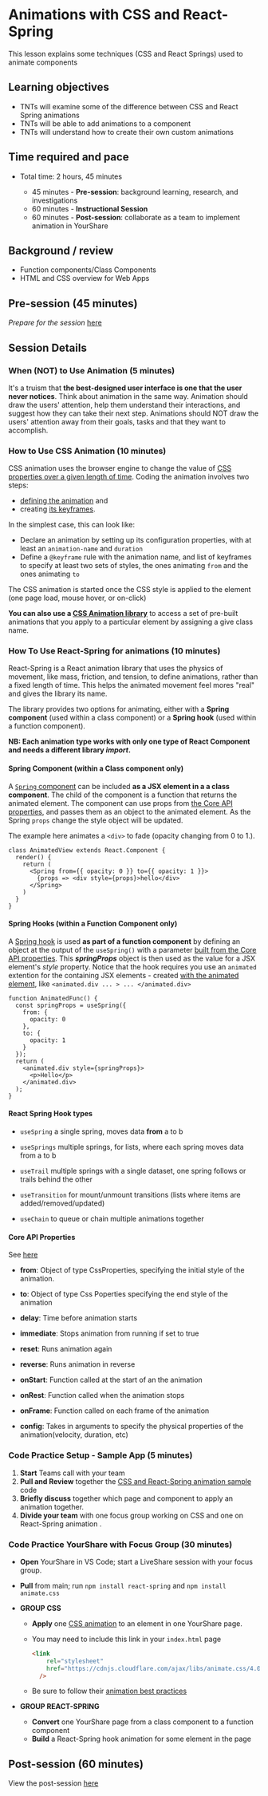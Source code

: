 # Animations with CSS and React-Spring

This lesson explains some techniques (CSS and React Springs) used to animate components

## Learning objectives

* TNTs will examine some of the difference between CSS and React Spring animations
* TNTs will be able to add animations to a component
* TNTs will understand how to create their own custom animations

## Time required and pace

* Total time: 2 hours, 45 minutes

  - 45 minutes - **Pre-session**: background learning, research, and investigations
  - 60 minutes - **Instructional Session**
  - 60 minutes - **Post-session**: collaborate as a team to implement animation in YourShare

## Background / review

* Function components/Class Components
* HTML  and CSS overview for Web Apps

## Pre-session (45 minutes)

*Prepare for the session* [here](../../../wiki/[ENG3.1]-Animation)

## Session Details

### When (NOT) to Use Animation (5 minutes) 

It's a truism that **the best-designed user interface is one that the user never notices**. Think about animation in the same way. Animation should draw the users' attention, help them understand their interactions, and suggest how they can take their next step. Animations should NOT draw the users' attention away from their goals, tasks and that they want to accomplish.

### How to Use CSS Animation (10 minutes)

CSS animation uses the browser engine to change the value of [CSS properties over a given length of time](https://developer.mozilla.org/en-US/docs/Web/CSS/CSS_Animations/Using_CSS_animations). Coding the animation involves two steps: 

- [defining the animation](https://developer.mozilla.org/en-US/docs/Web/CSS/animation) and 
- creating [its keyframes](https://developer.mozilla.org/en-US/docs/Web/CSS/@keyframes). 

In the simplest case, this can look like:

- Declare an animation by setting up its configuration properties, with at least an `animation-name` and `duration`
- Define a `@keyframe` rule with the animation name, and list of keyframes to specify at least two sets of styles, the ones animating `from` and the ones animating `to`

The CSS animation is started once the CSS style is applied to the element (one page load, mouse hover, or on-click)

**You can also use a [CSS Animation library](https://animate.style/)** to access a set of pre-built animations that you apply to a  particular element by assigning a give class name.

### How To Use React-Spring for animations (10 minutes)

React-Spring is a React animation library that uses the physics of movement, like mass, friction, and tension, to define animations, rather than a fixed length of time. This helps the animated movement feel mores "real" and gives the library its name. 

The library provides two options for animating, either with a **Spring component** (used within a class component) or a **Spring hook** (used within a function component). 

**NB: Each animation type works with only one type of React Component and needs a different library *import*.**

#### Spring Component (within a Class component only)

A [`Spring` component](https://www.react-spring.io/docs/props/spring) can be included **as a JSX element in a a class component**. The child of the component is a function that returns the animated element. The component can use props from [the Core API properties](#Core-API-Properties), and passes them as an object to the animated element. As the Spring `props` change the style object will be updated. 

The example here animates a `<div>` to fade (opacity changing from 0 to 1.).

    class AnimatedView extends React.Component {
      render() {
        return (
          <Spring from={{ opacity: 0 }} to={{ opacity: 1 }}>
            {props => <div style={props}>hello</div>
          </Spring>
        )
      }
    }

#### Spring Hooks (within a Function Component only)

A [Spring hook](https://www.react-spring.io/docs/hooks/use-spring) is used **as part of a function component** by defining an object at the output of the  `useSpring()` with a parameter [built from the Core API properties](#Core-API-Properties). This ***springProps*** object is then used as the value for a JSX element's *style* property. Notice that the hook requires you use an `animated` extention for the containing JSX elements - created [with the animated element](), like `<animated.div ... > ... </animated.div>`

    function AnimatedFunc() {
      const springProps = useSpring({
        from: {
          opacity: 0
        },
        to: {
          opacity: 1
        }
      });
      return (
        <animated.div style={springProps}>
          <p>Hello</p>
        </animated.div>
      );
    }

#### 	React Spring Hook types

- `useSpring` a single spring, moves data **from** a to b

- `useSprings` multiple springs, for lists, where each spring moves data from a to b

- `useTrail` multiple springs with a single dataset, one spring follows or trails behind the other

- `useTransition` for mount/unmount transitions (lists where items are added/removed/updated)

- `useChain` to queue or chain multiple animations together

#### Core API Properties
  
See [here](https://www.react-spring.io/docs/hooks/api)

- **from**: Object of type CssProperties, specifying the initial style of the animation.

- **to**: Object of type Css Poperties specifying the end style of the animation

- **delay**: Time before animation starts

- **immediate**: Stops animation from running if set to true

- **reset**: Runs animation again

- **reverse**: Runs animation in reverse

- **onStart**: Function called at the start of an the animation

- **onRest**: Function called when the animation stops

- **onFrame**: Function called on each frame of the animation

- **config**: Takes in arguments to specify the physical properties of the animation(velocity, duration, etc)

### Code Practice Setup - Sample App (5 minutes)

1. **Start** Teams call with your team
2. **Pull and Review** together the [CSS and React-Spring animation sample](https://github.com/tnt-summer-academy/Samples/tree/main/Week_3/animation-demo) code 
3. **Briefly discuss** together which page and component to apply an animation together. 
4. **Divide your team**  with one focus group working on CSS and one on React-Spring animation .

### Code Practice YourShare with Focus Group (30 minutes)

- **Open** YourShare in VS Code; start a LiveShare session with your focus group.

- **Pull** from main; run `npm install react-spring` and `npm install animate.css` 

- **GROUP CSS**

  - **Apply** one [CSS animation](https://animate.style/) to an element in one YourShare page. 

  - You may need to include this link in your `index.html` page 

    ```html
    <link
        rel="stylesheet"
        href="https://cdnjs.cloudflare.com/ajax/libs/animate.css/4.0.0/animate.min.css"
      />
    ```

  - Be sure to follow their [animation best practices](https://animate.style/#best-practices)

- **GROUP REACT-SPRING**

  - **Convert** one YourShare page from a class component to a function component
  - **Build** a React-Spring hook animation for some element in the page

## Post-session (60 minutes)

View the post-session [here](../../../wiki/[ENG3.1]-Animation#Post-session-(60-minutes))

